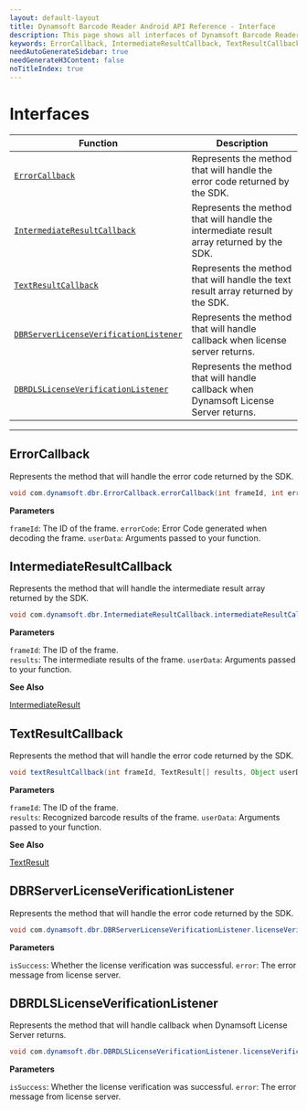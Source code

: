 ```yaml
---
layout: default-layout
title: Dynamsoft Barcode Reader Android API Reference - Interface
description: This page shows all interfaces of Dynamsoft Barcode Reader for Android SDK.
keywords: ErrorCallback, IntermediateResultCallback, TextResultCallback, DBRServerLicenseVerificationListener, interface, api reference, android
needAutoGenerateSidebar: true
needGenerateH3Content: false
noTitleIndex: true
---
```


# Interfaces

  | Function | Description |
  |----------|-------------|
  | [`ErrorCallback`](#errorcallback) | Represents the method that will handle the error code returned by the SDK. |
  | [`IntermediateResultCallback`](#intermediateresultcallback) | Represents the method that will handle the intermediate result array returned by the SDK. |
  | [`TextResultCallback`](#textresultcallback) | Represents the method that will handle the text result array returned by the SDK. |
  | [`DBRServerLicenseVerificationListener`](#dbrserverlicenseverificationlistener) | Represents the method that will handle callback when license server returns. |
  | [`DBRDLSLicenseVerificationListener`](#dbrdlslicenseverificationlistener) | Represents the method that will handle callback when Dynamsoft License Server returns. |
  
---

## ErrorCallback

Represents the method that will handle the error code returned by the SDK.

```java
void com.dynamsoft.dbr.ErrorCallback.errorCallback(int frameId, int errorCode, Object userData)
```

**Parameters**

`frameId`: The ID of the frame.
`errorCode`: Error Code generated when decoding the frame.
`userData`: Arguments passed to your function.

## IntermediateResultCallback

Represents the method that will handle the intermediate result array returned by the SDK.

```java
void com.dynamsoft.dbr.IntermediateResultCallback.intermediateResultCallback(int frameId, IntermediateResult[] results, Object userData)
```

**Parameters**

`frameId`: The ID of the frame.  
`results`: The intermediate results of the frame.
`userData`: Arguments passed to your function.

**See Also**

[IntermediateResult](auxiliary-IntermediateResult.md)

## TextResultCallback

Represents the method that will handle the error code returned by the SDK.

```java
void textResultCallback(int frameId, TextResult[] results, Object userData)
```

**Parameters**

`frameId`: The ID of the frame.  
`results`: Recognized barcode results of the frame.
`userData`: Arguments passed to your function.

**See Also**

[TextResult](auxiliary-TextResult.md)

## DBRServerLicenseVerificationListener

Represents the method that will handle the error code returned by the SDK.

```java
void com.dynamsoft.dbr.DBRServerLicenseVerificationListener.licenseVerificationCallback (boolean isSuccess, Exception error)
```

**Parameters**

`isSuccess`: Whether the license verification was successful.
`error`: The error message from license server.

## DBRDLSLicenseVerificationListener

Represents the method that will handle callback when Dynamsoft License Server returns.

```java
void com.dynamsoft.dbr.DBRDLSLicenseVerificationListener.licenseVerificationCallback (boolean isSuccess, Exception error)
```

**Parameters**

`isSuccess`: Whether the license verification was successful.
`error`: The error message from license server.
